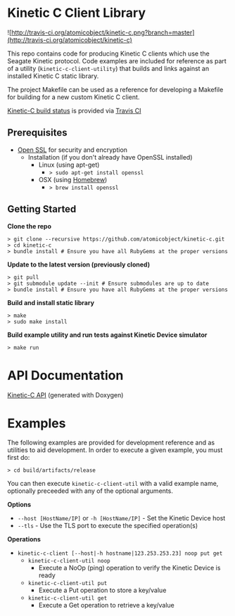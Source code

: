 Kinetic C Client Library
========================
![http://travis-ci.org/atomicobject/kinetic-c.png?branch=master](http://travis-ci.org/atomicobject/kinetic-c)

This repo contains code for producing Kinetic C clients which use the Seagate Kinetic protocol. Code examples are included for reference as part of a utility (`kinetic-c-client-utility`) that builds and links against an installed Kinetic C static library.

The project Makefile can be used as a reference for developing a Makefile for building for a new custom Kinetic C client.

[Kinetic-C build status](http://travis-ci.org/atomicobject/kinetic-c) is provided via [Travis CI](http://travis-ci.org)

Prerequisites
-------------
* [Open SSL](https://www.openssl.org/) for security and encryption
    * Installation (if you don't already have OpenSSL installed)
        * Linux (using apt-get)
            * `> sudo apt-get install openssl`
        * OSX (using [Homebrew](http://brew.sh/))
            * `> brew install openssl`

Getting Started
---------------

**Clone the repo**

    > git clone --recursive https://github.com/atomicobject/kinetic-c.git
    > cd kinetic-c
    > bundle install # Ensure you have all RubyGems at the proper versions

**Update to the latest version (previously cloned)**

    > git pull
    > git submodule update --init # Ensure submodules are up to date
    > bundle install # Ensure you have all RubyGems at the proper versions

**Build and install static library**

    > make
    > sudo make install

**Build example utility and run tests against Kinetic Device simulator**

    > make run

API Documentation
=================
[Kinetic-C API](http://seagate.github.io/kinetic-c/kinetic__api_8h.html) (generated with Doxygen)

Examples
========

The following examples are provided for development reference and as utilities to aid development. In order to execute a given example, you must first do:

    > cd build/artifacts/release

You can then execute `kinetic-c-client-util` with a valid example name, optionally preceeded with any of the optional arguments.

**Options**
* `--host [HostName/IP]` or `-h [HostName/IP]` - Set the Kinetic Device host
* `--tls` - Use the TLS port to execute the specified operation(s)

**Operations**
* `kinetic-c-client [--host|-h hostname|123.253.253.23] noop put get`
    * `kinetic-c-client-util noop`
        * Execute a NoOp (ping) operation to verify the Kinetic Device is ready
    * `kinetic-c-client-util put`
        * Execute a Put operation to store a key/value
    * `kinetic-c-client-util get`
        * Execute a Get operation to retrieve a key/value
